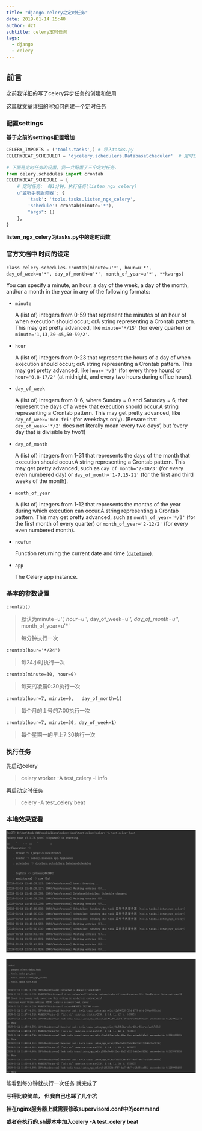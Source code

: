 ```yaml
---
title: "django-celery之定时任务"
date: 2019-01-14 15:40
author: dzt
subtitle: celery定时任务
tags:
  - django
  - celery
---
```





## 前言

之前我详细的写了celery异步任务的创建和使用

这篇就文章详细的写如何创建一个定时任务



### 配置settings

**基于之前的settings配置增加**

```python
CELERY_IMPORTS = ('tools.tasks',) # 导入tasks.py
CELERYBEAT_SCHEDULER = 'djcelery.schedulers.DatabaseScheduler'  # 定时任务
```

```python
# 下面是定时任务的设置，我一共配置了三个定时任务.
from celery.schedules import crontab
CELERYBEAT_SCHEDULE = {
    # 定时任务:　每1分钟，执行任务(listen_ngx_celery)
    u'监听手表服务器': {
        'task': 'tools.tasks.listen_ngx_celery', 
        'schedule': crontab(minute='*'),
        "args": ()
    },
}
```

**listen_ngx_celery为tasks.py中的定时函数**



### 官方文档中 时间的设定

```
class celery.schedules.crontab(minute=u'*', hour=u'*', day_of_week=u'*', day_of_month=u'*', month_of_year=u'*', **kwargs)
```



You can specify a minute, an hour, a day of the week, a day of the month, and/or a month in the year in any of the following formats:

- `minute`

  A (list of) integers from 0-59 that represent the minutes of an hour of when execution should occur; orA string representing a Crontab pattern. This may get pretty advanced, like `minute='*/15'` (for every quarter) or `minute='1,13,30-45,50-59/2'`.

- `hour`

  A (list of) integers from 0-23 that represent the hours of a day of when execution should occur; orA string representing a Crontab pattern. This may get pretty advanced, like `hour='*/3'` (for every three hours) or `hour='0,8-17/2'` (at midnight, and every two hours during office hours).

- `day_of_week`

  A (list of) integers from 0-6, where Sunday = 0 and Saturday = 6, that represent the days of a week that execution should occur.A string representing a Crontab pattern. This may get pretty advanced, like `day_of_week='mon-fri'` (for weekdays only). (Beware that `day_of_week='*/2'` does not literally mean ‘every two days’, but ‘every day that is divisible by two’!)

- `day_of_month`

  A (list of) integers from 1-31 that represents the days of the month that execution should occur.A string representing a Crontab pattern. This may get pretty advanced, such as `day_of_month='2-30/3'` (for every even numbered day) or `day_of_month='1-7,15-21'` (for the first and third weeks of the month).

- `month_of_year`

  A (list of) integers from 1-12 that represents the months of the year during which execution can occur.A string representing a Crontab pattern. This may get pretty advanced, such as `month_of_year='*/3'` (for the first month of every quarter) or `month_of_year='2-12/2'` (for every even numbered month).

- `nowfun`

  Function returning the current date and time ([`datetime`](https://docs.python.org/dev/library/datetime.html#datetime.datetime)).

- `app`

  The Celery app instance.



### 基本的参数设置

```
crontab()
```

> 默认为minute=u'*', hour=u'*', day_of_week=u'*', day_of_month=u'*', month_of_year=u'*' 
>
> 每分钟执行一次



```
crontab(hour='*/24')
```

> 每24小时执行一次



```
crontab(minute=30, hour=0)
```

> 每天的凌晨0:30执行一次



```
crontab(hour=7, minute=0,   day_of_month=1)
```

> 每个月的１号的7:00执行一次



```
crontab(hour=7, minute=30, day_of_week=1)
```

> 每个星期一的早上7:30执行一次



### 执行任务

先启动celery

> celery worker -A test_celery -l info

再启动定时任务

> celery -A test_celery beat



### 本地效果查看

![](https://raw.githubusercontent.com/yanshigou/yanshigou.github.io/master/img/t/celery_beat.png)



![](https://raw.githubusercontent.com/yanshigou/yanshigou.github.io/master/img/t/celery_beat2.png)

能看到每分钟就执行一次任务 就完成了

**写得比较简单， 但我自己也踩了几个坑**

**挂在nginx服务器上就需要修改supervisord.conf中的command**

**或者在执行的.sh脚本中加入celery -A test_celery beat**


